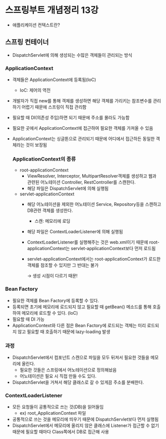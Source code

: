 # 스프링부트 개념정리 13강

- 애플리케이션 컨텍스트란?

## 스프링 컨테이너

- DispatchServlet에 의해 생성되는 수많은 객체들이 관리되는 방식

### ApplicationContext

- 객체들은 ApplicationContext에 등록됨(IoC)
    - IoC: 제어의 역전
- 개발자가 직접 new를 통해 객체를 생성하면 해당 객체를 가리키는 참조변수를 관리하기 어렵기 때문에 스프링이 직접 관리함
- 필요할 때 DI(의존성 주입)하면 되기 때문에 주소를 몰라도 가능함
- 필요한 곳에서 ApplicationContext에 접근하여 필요한 객체를 가져올 수 있음
- ApplicationContext는 싱글톤으로 관리되기 때문에 어디에서 접근하든 동일한 객체라는 것이 보장됨
    
    ### ApplicationContext의 종류
    
    - root-applicationContext
        - ViewResolver, Interceptor, MultipartResolver객체를 생성하고 웹과 관련된 어노테이션 Controller, RestController를 스캔한다.
        - 해당 파일은 DispatchServlet에 의해 실행됨
    - servlet-applicationContext
        - 해당 어노테이션을 제외한 어노테이션 Service, Repository등을 스캔하고 DB관련 객체를 생성한다.
            - 스캔: 메모리에 로딩
        - 해당 파일은 ContextLoaderListener에 의해 실행됨
        - ContextLoaderListener를 실행해주는 것은 web.xml이기 때문에 root-applicationContext는 servlet-applicationContext보다 먼저 로드됨
        - servlet-applicationContext에서는 root-applicationContext가 로드한 객체를 참조할 수 있지만 그 반대는 불가
            
            → 생성 시점이 다르기 때문!
            

### Bean Factory

- 필요한 객체를 Bean Factory에 등록할 수 있다.
- 등록되면 초기에 메모리에 로드되지 않고 필요할 때 getBean() 메소드를 통해 호출하여 메모리에 로드할 수 있다. (IoC)
- 필요할 때 DI 가능
- ApplicationContext와 다른 점은 Bean Factory에 로드되는 객체는 미리 로드되지 않고 필요할 때 호출하기 때문에 lazy-loading 발생

### 과정

- DispatchServlet에서 컴포넌트 스캔으로 파일을 모두 뒤져서 필요한 것들을 메모리에 올린다.
    - 필요한 것들은 스프링에서 어노테이션으로 정의해놨음
    - 어노테이션은 필요 시 직접 만들 수도 있다.
- DispatchServlet을 거쳐서 해당 클래스로 갈 수 있게끔 주소를 분배한다.

### ContextLoaderListener

- 모든 요청들이 공통적으로 쓰는 것(DB)을 읽어들임
    - ex) root_ApplicationContext 파일
- 공통적으로 쓰는 것을 메모리에 띄우기 때문에 DispatchServlet보다 먼저 실행됨
- DispatchServlet에서 메모리에 올리지 않은 클래스에 Listener가 접근할 수 없기 때문에 필요할 때마다 Class쪽에서 DB로 접근해 사용